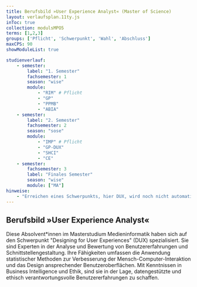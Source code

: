```yaml
---
title: Berufsbild »User Experience Analyst« (Master of Science)
layout: verlaufsplan.11ty.js
inToc: true
collection: modulsMPO5
terms: [1,2,3]
groups: ['Pflicht', 'Schwerpunkt', 'Wahl', 'Abschluss']
maxCPS: 90
showModuleList: true

studienverlauf:
    - semester:
        label: "1. Semester"
        fachsemester: 1
        season: "wise"
        module: 
            - "RIM" # Pflicht
            - "GP"
            - "PPMB"
            - "ABIA"
    - semester:
        label: "2. Semester"
        fachsemester: 2
        season: "sose"
        module: 
            - "IMP" # Pflicht
            - "GP-DUX"
            - "SHCI"
            - "CE"
    - semester:
        fachsemester: 3
        label: "Finales Semester"
        season: "wise"
        module: ["MA"]
hinweise:
    - "Erreichen eines Schwerpunkts, hier DUX, wird noch nicht automatisch geprüft"
---
```



## Berufsbild »User Experience Analyst«

Diese Absolvent\*innen im Masterstudium Medieninformatik haben sich auf den Schwerpunkt "Designing for User Experiences" (DUX) spezialisiert. Sie sind Experten in der Analyse und Bewertung von Benutzererfahrungen und Schnittstellengestaltung. Ihre Fähigkeiten umfassen die Anwendung statistischer Methoden zur Verbesserung der Mensch-Computer-Interaktion und das Design ansprechender Benutzeroberflächen. Mit Kenntnissen in Business Intelligence und Ethik, sind sie in der Lage, datengestützte und ethisch verantwortungsvolle Benutzererfahrungen zu schaffen.